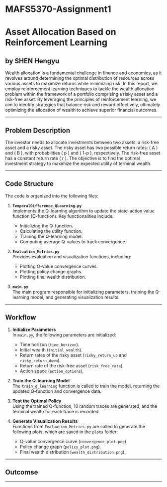 # MAFS5370-Assignment1

# Asset Allocation Based on Reinforcement Learning
## by SHEN Hengyu

Wealth allocation is a fundamental challenge in finance and economics, as it revolves around determining the optimal distribution of resources across various assets to maximize returns while minimizing risk. In this report, we employ reinforcement learning techniques to tackle the wealth allocation problem within the framework of a portfolio comprising a risky asset and a risk-free asset. By leveraging the principles of reinforcement learning, we aim to identify strategies that balance risk and reward effectively, ultimately optimizing the allocation of wealth to achieve superior financial outcomes.

---

## Problem Description

The investor needs to allocate investments between two assets: a risk-free asset and a risky asset. The risky asset has two possible return rates: \( A \) and \( B \), with probabilities \( p \) and \( 1-p \), respectively. The risk-free asset has a constant return rate \( r \). The objective is to find the optimal investment strategy to maximize the expected utility of terminal wealth.

---

## Code Structure

The code is organized into the following files:

1. **`TemporalDifference_QLearning.py`**  
   Implements the Q-learning algorithm to update the state-action value function (Q-function). Key functionalities include:
   - Initializing the Q-function.
   - Calculating the utility function.
   - Training the Q-learning model.
   - Computing average Q-values to track convergence.

2. **`Evaluation_Metrics.py`**  
   Provides evaluation and visualization functions, including:
   - Plotting Q-value convergence curves.
   - Plotting policy change graphs.
   - Plotting final wealth distribution.

3. **`main.py`**  
   The main program responsible for initializing parameters, training the Q-learning model, and generating visualization results.

---

## Workflow

1. **Initialize Parameters**  
   In `main.py`, the following parameters are initialized:
   - Time horizon (`time_horizon`).
   - Initial wealth (`initial_wealth`).
   - Return rates of the risky asset (`risky_return_up` and `risky_return_down`).
   - Return rate of the risk-free asset (`risk_free_rate`).
   - Action space (`action_options`).

2. **Train the Q-learning Model**  
   The `train_q_learning` function is called to train the model, returning the updated Q-function and convergence data.

3. **Test the Optimal Policy**  
   Using the trained Q-function, 10 random traces are generated, and the terminal wealth for each trace is recorded.

4. **Generate Visualization Results**  
   Functions from `Evaluation_Metrics.py` are called to generate the following plots, which are saved in the `plots` folder:
   - Q-value convergence curve (`convergence_plot.png`).
   - Policy change graph (`policy_plot.png`).
   - Final wealth distribution (`wealth_distribution.png`).

---

## Outcomse



---

